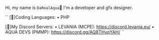 Hi, my name is ``DaRealAqua``👋
I'm a developer and gfx designer.

``
[💾]Coding Languages:
  • PHP

[🔗]My Discord Servers:
  • LEVANIA (MCPE): https://discord.levania.eu/
  • AQUA DEVS (PMMP): https://discord.gg/AQ8THyqYAH/
``
